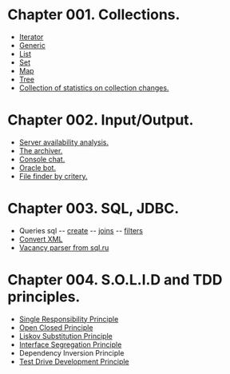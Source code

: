  **Chapter 001. Collections.**
==================================
- [Iterator](https://github.com/ilya-as/job4j/tree/master/chapter_001/src/main/java/ru/job4j/iterator)
- [Generic](https://github.com/ilya-as/job4j/tree/master/chapter_001/src/main/java/ru/job4j/generic)
- [List](https://github.com/ilya-as/job4j/tree/master/chapter_001/src/main/java/ru/job4j/list)
- [Set](https://github.com/ilya-as/job4j/tree/master/chapter_001/src/main/java/ru/job4j/set)
- [Map](https://github.com/ilya-as/job4j/tree/master/chapter_001/src/main/java/ru/job4j/map)
- [Tree](https://github.com/ilya-as/job4j/tree/master/chapter_001/src/main/java/ru/job4j/tree)
- [Collection of statistics on collection changes.](https://github.com/ilya-as/job4j/tree/master/chapter_001/src/main/java/ru/job4j/statistic)


 **Chapter 002. Input/Output.**
==================================
- [Server availability analysis.](https://github.com/ilya-as/job4j/blob/master/chapter_002/src/main/java/ru/job4j/io/Analizy.java)
- [The archiver.](https://github.com/ilya-as/job4j/tree/master/chapter_002/src/main/java/ru/job4j/io/archive)
- [Console chat.](https://github.com/ilya-as/job4j/blob/master/chapter_002/src/main/java/ru/job4j/io/ConsoleChat.java)
- [Oracle bot.](https://github.com/ilya-as/job4j/tree/master/chapter_002/src/main/java/ru/job4j/socket)
- [File finder by critery.](https://github.com/ilya-as/job4j/tree/master/chapter_002/src/main/java/ru/job4j/exam)


**Chapter 003. SQL, JDBC.**
==================================
- Queries sql -- [create](https://github.com/ilya-as/job4j/tree/master/chapter_003/src/main/java/ru/job4j/crud) -- [joins](https://github.com/ilya-as/job4j/blob/master/chapter_003/src/main/java/ru/job4j/joins/car_catalog.sql) -- [filters](https://github.com/ilya-as/job4j/blob/master/chapter_003/src/main/java/ru/job4j/query/filters.sql)
- [Convert XML](https://github.com/ilya-as/job4j/tree/master/chapter_003/src/main/java/ru/job4j/jdbc/xmlxslt)
- [Vacancy parser from sql.ru](https://github.com/ilya-as/job4j/tree/master/chapter_003/src/main/java/ru/job4j/parser)


**Chapter 004. S.O.L.I.D and TDD principles.**
==================================
- [Single Responsibility Principle](https://github.com/ilya-as/job4j/tree/master/chapter_004/src/main/java/ru/job4j/srp)
- [Open Closed Principle](https://github.com/ilya-as/job4j/tree/master/chapter_004/src/main/java/ru/job4j/ocp)
- [Liskov Substitution Principle](https://github.com/ilya-as/job4j/tree/master/chapter_004/src/main/java/ru/job4j/lsp)
- [Interface Segregation Principle](https://github.com/ilya-as/job4j/tree/master/chapter_004/src/main/java/ru/job4j/isp)
- Dependency Inversion Principle
- [Test Drive Development Principle](https://github.com/ilya-as/job4j/tree/master/chapter_004/src/main/java/ru/job4j/tdd)
   
  
 
 
 
